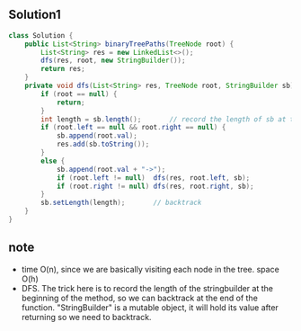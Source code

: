 ## Solution1
``` java
class Solution {
    public List<String> binaryTreePaths(TreeNode root) {
        List<String> res = new LinkedList<>();
        dfs(res, root, new StringBuilder());
        return res;    
    }
    private void dfs(List<String> res, TreeNode root, StringBuilder sb) {
        if (root == null) {
            return; 
        }
        int length = sb.length();       // record the length of sb at the beginning of this call
        if (root.left == null && root.right == null) {
            sb.append(root.val);
            res.add(sb.toString());
        }
        else {
            sb.append(root.val + "->");
            if (root.left != null)  dfs(res, root.left, sb);
            if (root.right != null) dfs(res, root.right, sb);
        }
        sb.setLength(length);       // backtrack
    }
}
```

## note
*  time O(n), since we are basically visiting each node in the tree. space O(h)
* DFS. The trick here is to record the length of the stringbuilder at the beginning of the method, so we can backtrack at 
the end of the function. "StringBuilder" is a mutable object, it will hold its value after returning so we need to backtrack. 
